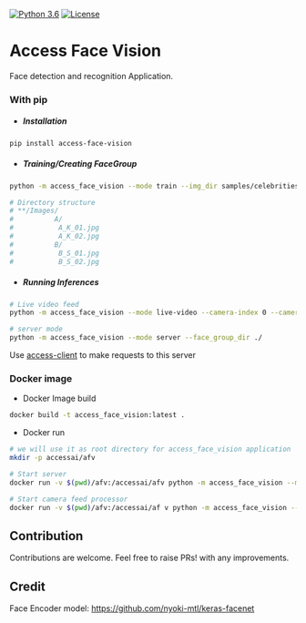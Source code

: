 [![Python 3.6](https://img.shields.io/badge/python-3.6-blue.svg)](https://www.python.org/downloads/release/python-360/)
[![License](https://img.shields.io/badge/License-Apache%202.0-blue.svg)](https://opensource.org/licenses/Apache-2.0)

# Access Face Vision

Face detection and recognition Application.

### With pip
 - ##### Installation
```bash
pip install access-face-vision
```

- ##### Training/Creating FaceGroup
```bash
python -m access_face_vision --mode train --img_dir samples/celebrities --face_group celebrities

# Directory structure
# **/Images/
#          A/
#           A_K_01.jpg
#           A_K_02.jpg
#          B/
#           B_S_01.jpg
#           B_S_02.jpg
```

- ##### Running Inferences
```bash
# Live video feed
python -m access_face_vision --mode live-video --camera-index 0 --camera_wait 30 --face_group celebrities

# server mode
python -m access_face_vision --mode server --face_group_dir ./
```
Use [access-client](https://github.com/accessai/access-client) to make requests to this server


### Docker image

- Docker Image build
```bash
docker build -t access_face_vision:latest .
```

 - Docker run
 ```bash
# we will use it as root directory for access_face_vision application
mkdir -p accessai/afv

# Start server
docker run -v $(pwd)/afv:/accessai/afv python -m access_face_vision --mode server

# Start camera feed processor
docker run -v $(pwd)/afv:/accessai/af v python -m access_face_vision --mode server
```

## Contribution
 Contributions are welcome. Feel free to raise PRs! with any improvements.


## Credit
Face Encoder model: https://github.com/nyoki-mtl/keras-facenet